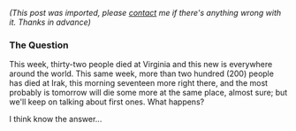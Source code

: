 *(This post was imported, please [contact](/#/contact) me if there's anything wrong with it. Thanks in advance)*

<div class="entry-body">
<h3>The Question</h3>
<p>
	This week, thirty-two people died at Virginia and this new is everywhere around the world. This same week, more than two hundred (200) people has died at Irak, this morning seventeen more right there, and the most probably is tomorrow will die some more at the same place, almost sure; but we'll keep on talking about first ones. What happens?
</p>
<p>
	I think know the answer...
</p>
</div>
